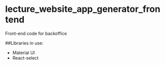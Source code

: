 # lecture_website_app_generator_frontend

Front-end code for backoffice

##Libraries in use:

* Material UI
* React-select
